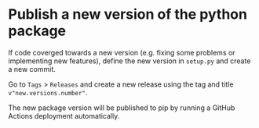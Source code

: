 # Publish a new version of the python package

If code coverged towards a new version (e.g. fixing some problems or implementing new features), define the new version in `setup.py` and create a new commit.

Go to `Tags` > `Releases` and create a new release using the tag and title `v"new.versions.number"`.

The new package version will be published to pip by running a GitHub Actions deployment automatically.
